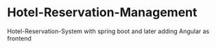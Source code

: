 # Hotel-Reservation-Management
 Hotel-Reservation-System with spring boot and later adding Angular as frontend
